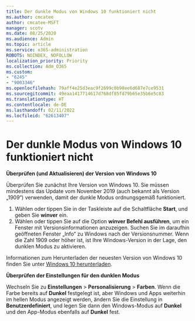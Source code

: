 ```yaml
---
title: Der dunkle Modus von Windows 10 funktioniert nicht
ms.author: cmcatee
author: cmcatee-MSFT
manager: scotv
ms.date: 08/25/2020
ms.audience: Admin
ms.topic: article
ms.service: o365-administration
ROBOTS: NOINDEX, NOFOLLOW
localization_priority: Priority
ms.collection: Adm_O365
ms.custom:
- "6245"
- "9003346"
ms.openlocfilehash: 79aff4e25d3eac9f2699c0b98ee6d687e7ce9531
ms.sourcegitcommit: 49eaa1417714617d768df85fd79b65e35b6e5c83
ms.translationtype: HT
ms.contentlocale: de-DE
ms.lasthandoff: 02/11/2022
ms.locfileid: "62613407"
---
```

# <a name="windows-10-dark-mode-does-not-work"></a>Der dunkle Modus von Windows 10 funktioniert nicht

**Überprüfen (und Aktualisieren) der Version von Windows 10**

Überprüfen Sie zunächst Ihre Version von Windows 10. Sie müssen mindestens das Update vom November 2019 (auch bekannt als Version „1909“) verwenden, damit der dunkle Modus ordnungsgemäß funktioniert.  

1. Wählen oder tippen Sie in der Taskleiste auf die Schaltfläche **Start**, und geben Sie **winver** ein. 
2. Wählen oder tippen Sie auf die Option **winver Befehl ausführen**, um ein Fenster mit Versionsinformationen anzuzeigen.
    Suchen Sie im daraufhin geöffneten Fenster „Info“ zu Windows nach der Versionsnummer. Wenn die Zahl 1909 oder höher ist, ist Ihre Windows-Version in der Lage, den dunklen Modus zu aktivieren.

Informationen zum Herunterladen der neuesten Version von Windows 10 finden Sie unter [Windows 10 herunterladen](https://www.microsoft.com/software-download/windows10).

**Überprüfen der Einstellungen für den dunklen Modus**

Wechseln Sie zu **Einstellungen** > **Personalisierung** > **Farben**. Wenn die Farbe bereits auf **Dunkel** festgelegt ist, aber Windows und Apps weiterhin im hellen Modus angezeigt werden, ändern Sie die Einstellung in **Benutzerdefiniert**, und legen Sie dann den Windows-Modus auf **Dunkel** und den App-Modus ebenfalls auf **Dunkel** fest.